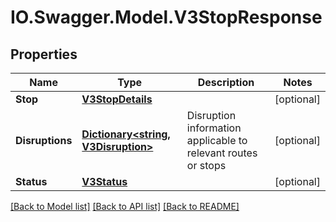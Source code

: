 # IO.Swagger.Model.V3StopResponse
## Properties

Name | Type | Description | Notes
------------ | ------------- | ------------- | -------------
**Stop** | [**V3StopDetails**](V3StopDetails.md) |  | [optional] 
**Disruptions** | [**Dictionary&lt;string, V3Disruption&gt;**](V3Disruption.md) | Disruption information applicable to relevant routes or stops | [optional] 
**Status** | [**V3Status**](V3Status.md) |  | [optional] 

[[Back to Model list]](../README.md#documentation-for-models) [[Back to API list]](../README.md#documentation-for-api-endpoints) [[Back to README]](../README.md)

